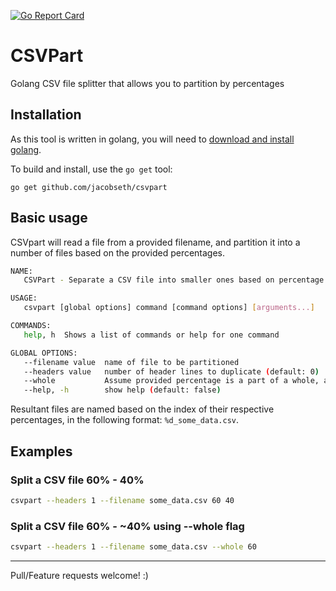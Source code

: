 [![Go Report Card](https://goreportcard.com/badge/github.com/jacobseth/csvpart)](https://goreportcard.com/report/github.com/jacobseth/csvpart)

# CSVPart

Golang CSV file splitter that allows you to partition by percentages

## Installation

As this tool is written in golang, you will need to
[download and install golang](https://golang.org/doc/install).

To build and install, use the `go get` tool:

    go get github.com/jacobseth/csvpart

## Basic usage

CSVpart will read a file from a provided filename, and partition it into a
number of files based on the provided percentages.

``` bash
NAME:
   CSVPart - Separate a CSV file into smaller ones based on percentage

USAGE:
   csvpart [global options] command [command options] [arguments...]

COMMANDS:
   help, h  Shows a list of commands or help for one command

GLOBAL OPTIONS:
   --filename value  name of file to be partitioned
   --headers value   number of header lines to duplicate (default: 0)
   --whole           Assume provided percentage is a part of a whole, and fill the remainder (default: false)
   --help, -h        show help (default: false)
```

Resultant files are named based on the index of their respective percentages, in
the following format: `%d_some_data.csv`.

## Examples
### Split a CSV file 60% - 40%

``` bash
csvpart --headers 1 --filename some_data.csv 60 40
```

### Split a CSV file 60% - ~40% using --whole flag

``` bash
csvpart --headers 1 --filename some_data.csv --whole 60
```

---

Pull/Feature requests welcome! :)

